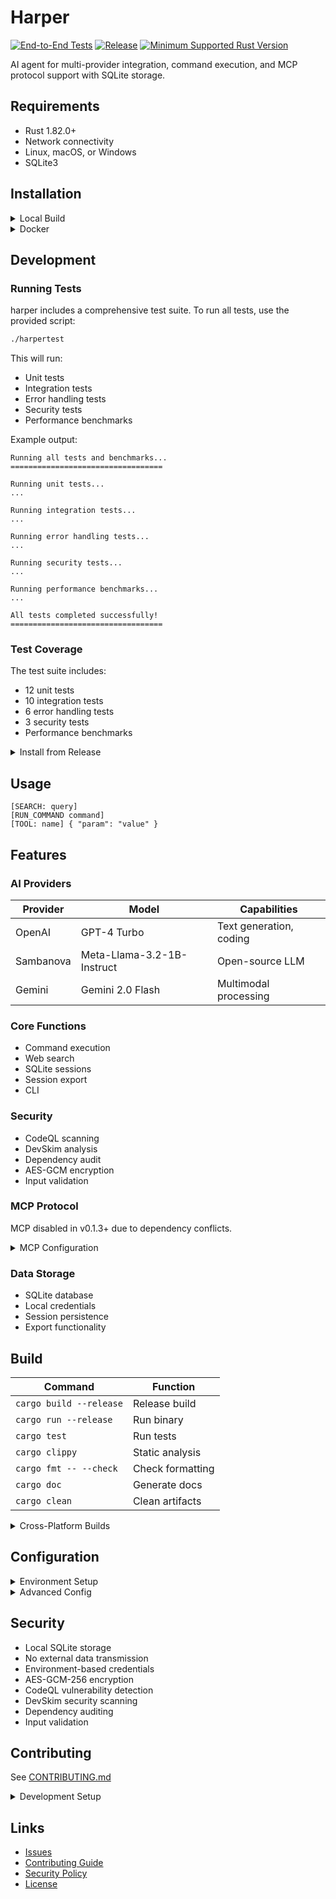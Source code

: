 # Harper

[![End-to-End Tests](https://github.com/harpertoken/harper/actions/workflows/e2e.yml/badge.svg)](https://github.com/harpertoken/harper/actions/workflows/e2e.yml)
[![Release](https://img.shields.io/github/v/release/harpertoken/harper)](https://github.com/harpertoken/harper/releases)
[![Minimum Supported Rust Version](https://img.shields.io/badge/MSRV-1.82.0+-blue)](https://rust-lang.org)

AI agent for multi-provider integration, command execution, and MCP protocol support with SQLite storage.

## Requirements

- Rust 1.82.0+
- Network connectivity
- Linux, macOS, or Windows
- SQLite3

## Installation

<details>
<summary>Local Build</summary>

```bash
curl --proto '=https' --tlsv1.2 -sSf https://sh.rustup.rs | sh
git clone https://github.com/harpertoken/harper.git
cd harper
cargo build --release
cp env.example .env
cargo run --release
```
</details>

<details>
<summary>Docker</summary>

Harper supports Docker for easy deployment.

```bash
git clone https://github.com/harpertoken/harper.git
cd harper
cp env.example .env
# Edit .env with your API keys
docker build -t harper .
docker run --rm -it --env-file .env -v harper_data:/app/data harper
```

For detailed instructions, see [DOCKER.md](DOCKER.md).

Docker builds are validated in CI via GitHub Actions.
</details>

## Development

### Running Tests

harper includes a comprehensive test suite. To run all tests, use the provided script:

```bash
./harpertest
```

This will run:
- Unit tests
- Integration tests
- Error handling tests
- Security tests
- Performance benchmarks

Example output:
```
Running all tests and benchmarks...
==================================

Running unit tests...
...

Running integration tests...
...

Running error handling tests...
...

Running security tests...
...

Running performance benchmarks...
...

All tests completed successfully!
==================================
```

### Test Coverage

The test suite includes:
- 12 unit tests
- 10 integration tests
- 6 error handling tests
- 3 security tests
- Performance benchmarks

<details>
<summary>Install from Release</summary>

```bash
cargo install --git https://github.com/harpertoken/harper.git --tag v0.1.5
```
</details>

## Usage

```text
[SEARCH: query]
[RUN_COMMAND command]
[TOOL: name] { "param": "value" }
```

## Features

### AI Providers

| Provider  | Model                      | Capabilities              |
|-----------|----------------------------|---------------------------|
| OpenAI    | GPT-4 Turbo               | Text generation, coding   |
| Sambanova | Meta-Llama-3.2-1B-Instruct| Open-source LLM           |
| Gemini    | Gemini 2.0 Flash          | Multimodal processing     |

### Core Functions

- Command execution
- Web search
- SQLite sessions
- Session export
- CLI

### Security

- CodeQL scanning
- DevSkim analysis
- Dependency audit
- AES-GCM encryption
- Input validation

### MCP Protocol

MCP disabled in v0.1.3+ due to dependency conflicts.

<details>
<summary>MCP Configuration</summary>

```toml
[mcp]
enabled = true
server_url = "http://localhost:5000"
```
</details>

### Data Storage

- SQLite database
- Local credentials
- Session persistence
- Export functionality

## Build

| Command                | Function              |
|------------------------|-----------------------|
| `cargo build --release` | Release build        |
| `cargo run --release`  | Run binary           |
| `cargo test`           | Run tests            |
| `cargo clippy`         | Static analysis      |
| `cargo fmt -- --check` | Check formatting     |
| `cargo doc`            | Generate docs        |
| `cargo clean`          | Clean artifacts      |

<details>
<summary>Cross-Platform Builds</summary>

```bash
# Linux
cargo build --release --target x86_64-unknown-linux-gnu

# Windows
cargo build --release --target x86_64-pc-windows-msvc

# macOS Intel
cargo build --release --target x86_64-apple-darwin

# macOS ARM
cargo build --release --target aarch64-apple-darwin
```
</details>

## Configuration

<details>
<summary>Environment Setup</summary>

```bash
OPENAI_API_KEY=key
SAMBASTUDIO_API_KEY=key
GEMINI_API_KEY=key
DATABASE_PATH=./harper.db
```
</details>

<details>
<summary>Advanced Config</summary>

```toml
[api]
timeout = 90
retry_attempts = 3

[cache]
enabled = true
ttl_seconds = 300
```
</details>

## Security

- Local SQLite storage
- No external data transmission
- Environment-based credentials
- AES-GCM-256 encryption
- CodeQL vulnerability detection
- DevSkim security scanning
- Dependency auditing
- Input validation



## Contributing

See [CONTRIBUTING.md](CONTRIBUTING.md)

<details>
<summary>Development Setup</summary>

```bash
git clone https://github.com/harpertoken/harper.git
cd harper
cargo fetch
cargo test
cargo clippy
cargo fmt -- --check
```
</details>

## Links

- [Issues](https://github.com/harpertoken/harper/issues)
- [Contributing Guide](CONTRIBUTING.md)
- [Security Policy](SECURITY.md)
- [License](LICENSE)